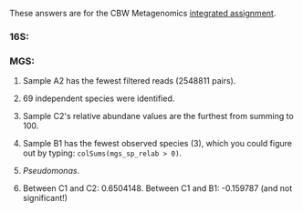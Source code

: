 These answers are for the CBW Metagenomics [integrated assignment](https://github.com/gavinmdouglas/Metagenomics_2018/blob/master/integrated_assignment.md).

### 16S:


### MGS:

1. Sample A2 has the fewest filtered reads (2548811 pairs).

1. 69 independent species were identified.

1. Sample C2's relative abundane values are the furthest from summing to 100.

1. Sample B1 has the fewest observed species (3), which you could figure out by typing: ```colSums(mgs_sp_relab > 0)```.

1. _Pseudomonas_.

1. Between C1 and C2: 0.6504148. Between C1 and B1: -0.159787 (and not significant!)

